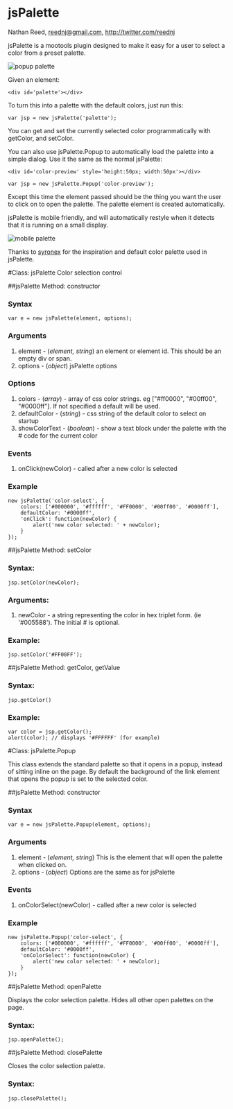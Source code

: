 # jsPalette
Nathan Reed, reednj@gmail.com, http://twitter.com/reednj

jsPalette is a mootools plugin designed to make it easy for a user to select a color from a preset palette.

![popup palette](http://i.imgur.com/Iy2L2.png)

Given an element:

	<div id='palette'></div>

To turn this into a palette with the default colors, just run this:

	var jsp = new jsPalette('palette');

You can get and set the currently selected color programmatically with getColor, and setColor.

You can also use jsPalette.Popup to automatically load the palette into a simple dialog. Use it the same as the normal jsPalette:

	<div id='color-preview' style='height:50px; width:50px'></div>

	var jsp = new jsPalette.Popup('color-preview');

Except this time the element passed should be the thing you want the user to click on to open the palette. The palette element is created automatically.

jsPalette is mobile friendly, and will automatically restyle when it detects that it is running on a small display.

![mobile palette](http://i.imgur.com/4bAgq.png)

Thanks to [syronex](http://www.syronex.com/software/jquery-color-picker) for the inspiration and default color palette used in jsPalette.

#Class: jsPalette
Color selection control

##jsPalette Method: constructor

### Syntax
	var e = new jsPalette(element, options);

### Arguments

1. element - (*element, string*) an element or element id. This should be an empty div or span.
2. options - (*object*) jsPalette options

### Options

1. colors - (*array*) - array of css color strings. eg ["#ff0000", "#00ff00", "#0000ff"]. If not specified a default will be used.
2. defaultColor - (*string*) - css string of the default color to select on startup
3. showColorText - (*boolean*) - show a text block under the palette with the # code for the current color

### Events

1. onClick(newColor) - called after a new color is selected

### Example

	new jsPalette('color-select', {
	    colors: ['#000000', '#ffffff', '#FF0000', '#00ff00', '#0000ff'],
	    defaultColor: '#0000ff',
	    'onClick': function(newColor) {
			alert('new color selected: ' + newColor);
	    }
	});

##jsPalette Method: setColor
### Syntax:

	jsp.setColor(newColor);

### Arguments:

1. newColor - a string representing the color in hex triplet form. (ie '#005588'). The initial # is optional.

### Example:

	jsp.setColor('#FF00FF');

##jsPalette Method: getColor, getValue
### Syntax:

	jsp.getColor()

### Example:

	var color = jsp.getColor();
	alert(color); // displays '#FFFFFF' (for example)

#Class: jsPalette.Popup

This class extends the standard palette so that it opens in a popup, instead of sitting inline
on the page. By default the background of the link element that opens the popup is set to the selected
color.

##jsPalette Method: constructor

### Syntax
	var e = new jsPalette.Popup(element, options);

### Arguments

1. element - (*element, string*) This is the element that will open the palette when clicked on.
2. options - (*object*) Options are the same as for jsPalette

### Events

1. onColorSelect(newColor) - called after a new color is selected

### Example

	new jsPalette.Popup('color-select', {
	    colors: ['#000000', '#ffffff', '#FF0000', '#00ff00', '#0000ff'],
	    defaultColor: '#0000ff',
	    'onColorSelect': function(newColor) {
			alert('new color selected: ' + newColor);
	    }
	});

##jsPalette Method: openPalette

Displays the color selection palette. Hides all other open palettes on the page.

### Syntax:

	jsp.openPalette();

##jsPalette Method: closePalette

Closes the color selection palette.

### Syntax:

	jsp.closePalette();